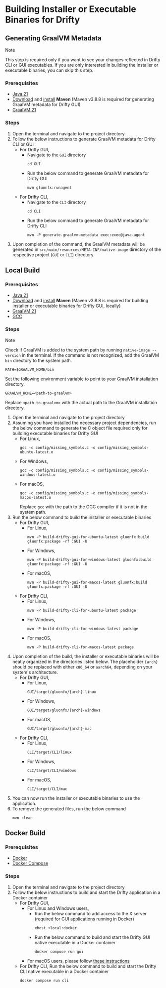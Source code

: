 # Building Installer or Executable Binaries for Drifty

## Generating GraalVM Metadata

> [!NOTE]
> This step is required only if you want to see your changes reflected in Drifty CLI or GUI executables.
> If you are only interested in building the installer or executable binaries, you can skip this step.

### Prerequisites

- [Java 21](https://www.oracle.com/java/technologies/downloads/#java21)
- [Download](https://maven.apache.org/download.cgi#previous-stable-3-8-x-release) and [install](https://maven.apache.org/install.html) **Maven** (Maven v3.8.8 is required for generating GraalVM metadata for Drifty GUI)
- [GraalVM 21](https://www.graalvm.org/downloads/)

### Steps

1. Open the terminal and navigate to the project directory
2. Follow the below instructions to generate GraalVM metadata for Drifty CLI or GUI
   - For Drifty GUI,
     - Navigate to the `GUI` directory
       ```shell
       cd GUI
       ```
     - Run the below command to generate GraalVM metadata for Drifty GUI
       ```shell
       mvn gluonfx:runagent
       ```
   - For Drifty CLI,
     - Navigate to the `CLI` directory
       ```shell
       cd CLI
       ```
     - Run the below command to generate GraalVM metadata for Drifty CLI
       ```shell
       mvn -P generate-graalvm-metadata exec:exec@java-agent
       ```
3. Upon completion of the command, the GraalVM metadata will be generated in `src/main/resources/META-INF/native-image` directory of the respective project (`GUI` or `CLI`) directory.

## Local Build

### Prerequisites

- [Java 21](https://www.oracle.com/java/technologies/downloads/#java21)
- [Download](https://maven.apache.org/download.cgi#previous-stable-3-8-x-release) and [install](https://maven.apache.org/install.html) **Maven** (Maven v3.8.8 is required for building installer or executable binaries for Drifty GUI, locally)
- [GraalVM 21](https://www.graalvm.org/downloads/)
- [GCC](https://gcc.gnu.org/install/)

### Steps

> [!NOTE]
> Check if GraalVM is added to the system path by running `native-image --version` in the terminal.
> If the command is not recognized, add the GraalVM `bin` directory to the system path.
>
> ```shell
> PATH=$GRAALVM_HOME/bin
> ```
>
> Set the following environment variable to point to your GraalVM installation directory.
>
> ```shell
> GRAALVM_HOME=<path-to-graalvm>
> ```
>
> Replace `<path-to-graalvm>` with the actual path to the GraalVM installation directory.

1. Open the terminal and navigate to the project directory
2. Assuming you have installed the necessary project dependencies, run the below command to generate the C object file required only for building executable binaries for Drifty GUI
   - For Linux,
     ```shell
     gcc -c config/missing_symbols.c -o config/missing_symbols-ubuntu-latest.o
     ```
   - For Windows,
     ```shell
     gcc -c config/missing_symbols.c -o config/missing_symbols-windows-latest.o
     ```
   - For macOS,
     ```shell
     gcc -c config/missing_symbols.c -o config/missing_symbols-macos-latest.o
     ```
     Replace `gcc` with the path to the GCC compiler if it is not in the system path.
3. Run the below command to build the installer or executable binaries
   - For Drifty GUI,
     - For Linux,
       ```shell
       mvn -P build-drifty-gui-for-ubuntu-latest gluonfx:build gluonfx:package -rf :GUI -U
       ```
     - For Windows,
       ```shell
       mvn -P build-drifty-gui-for-windows-latest gluonfx:build gluonfx:package -rf :GUI -U
       ```
     - For macOS,
       ```shell
       mvn -P build-drifty-gui-for-macos-latest gluonfx:build gluonfx:package -rf :GUI -U
       ```
   - For Drifty CLI,
     - For Linux,
       ```shell
       mvn -P build-drifty-cli-for-ubuntu-latest package
       ```
     - For Windows,
       ```shell
       mvn -P build-drifty-cli-for-windows-latest package
       ```
     - For macOS,
       ```shell
       mvn -P build-drifty-cli-for-macos-latest package
       ```
4. Upon completion of the build, the installer or executable binaries will be neatly organized in the directories listed below. The placeholder `{arch}` should be replaced with either `x86_64` or `aarch64`, depending on your system's architecture.
   - For Drifty GUI,
     - For Linux,
       ```shell
       GUI/target/gluonfx/{arch}-linux
       ```
     - For Windows,
       ```shell
       GUI/target/gluonfx/{arch}-windows
       ```
     - For macOS,
       ```shell
       GUI/target/gluonfx/{arch}-mac
       ```
   - For Drifty CLI,
     - For Linux,
       ```shell
       CLI/target/CLI/linux
       ```
     - For Windows,
       ```shell
       CLI/target/CLI/windows
       ```
     - For macOS,
       ```shell
       CLI/target/CLI/mac
       ```
5. You can now run the installer or executable binaries to use the application.
6. To remove the generated files, run the below command
   ```shell
   mvn clean
   ```

## Docker Build

### Prerequisites

- [Docker](https://docs.docker.com/get-docker/)
- [Docker Compose](https://docs.docker.com/compose/install/)

### Steps

1. Open the terminal and navigate to the project directory
2. Follow the below instructions to build and start the Drifty application in a Docker container
   - For Drifty GUI,
     - For Linux and Windows users,
       - Run the below command to add access to the X server (required for GUI applications running in Docker)
         ```shell
         xhost +local:docker
         ```
       - Run the below command to build and start the Drifty GUI native executable in a Docker container
         ```shell
         docker compose run gui
         ```
     - For macOS users, please follow [these instructions](macOS%20Docker%20Build%20Instructions.md)
   - For Drifty CLI,
     Run the below command to build and start the Drifty CLI native executable in a Docker container
     ```shell
     docker compose run cli
     ```
